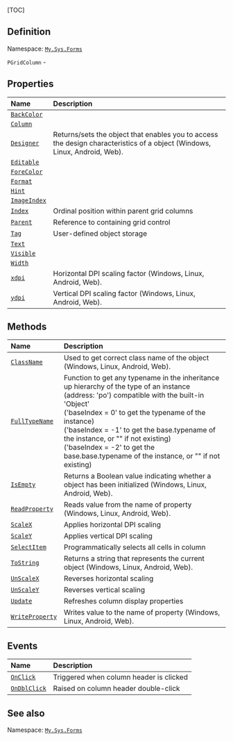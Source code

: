 [TOC]
## Definition
Namespace: [`My.Sys.Forms`](My.Sys.Forms.md)

`PGridColumn` - 

## Properties
|Name|Description|
| :------------ | :------------ |
|[`BackColor`]("GridColumn.BackColor.md")||
|[`Column`]("GridColumn.Column.md")||
|[`Designer`]("My.Sys.Object.Designer.md")|Returns/sets the object that enables you to access the design characteristics of a object (Windows, Linux, Android, Web).|
|[`Editable`]("GridColumn.Editable.md")||
|[`ForeColor`]("GridColumn.ForeColor.md")||
|[`Format`]("GridColumn.Format.md")||
|[`Hint`]("GridColumn.Hint.md")||
|[`ImageIndex`]("GridColumn.ImageIndex.md")||
|[`Index`]("GridColumn.Index.md")|Ordinal position within parent grid columns|
|[`Parent`]("GridColumn.Parent.md")|Reference to containing grid control|
|[`Tag`]("GridColumn.Tag.md")|User-defined object storage|
|[`Text`]("GridColumn.Text.md")||
|[`Visible`]("GridColumn.Visible.md")||
|[`Width`]("GridColumn.Width.md")||
|[`xdpi`]("My.Sys.Object.xdpi.md")|Horizontal DPI scaling factor (Windows, Linux, Android, Web).|
|[`ydpi`]("My.Sys.Object.ydpi.md")|Vertical DPI scaling factor (Windows, Linux, Android, Web).|

## Methods
|Name|Description|
| :------------ | :------------ |
|[`ClassName`]("My.Sys.Object.ClassName.md")|Used to get correct class name of the object (Windows, Linux, Android, Web).|
|[`FullTypeName`]("My.Sys.Object.FullTypeName.md")|Function to get any typename in the inheritance up hierarchy of the type of an instance (address: 'po') compatible with the built-in 'Object' <br>  ('baseIndex =  0' to get the typename of the instance) <br>  ('baseIndex = -1' to get the base.typename of the instance, or "" if not existing) <br>  ('baseIndex = -2' to get the base.base.typename of the instance, or "" if not existing)|
|[`IsEmpty`]("My.Sys.Object.IsEmpty.md")|Returns a Boolean value indicating whether a object has been initialized (Windows, Linux, Android, Web).|
|[`ReadProperty`]("My.Sys.Object.ReadProperty.md")|Reads value from the name of property (Windows, Linux, Android, Web).|
|[`ScaleX`]("My.Sys.Object.ScaleX.md")|Applies horizontal DPI scaling|
|[`ScaleY`]("My.Sys.Object.ScaleY.md")|Applies vertical DPI scaling|
|[`SelectItem`]("GridColumn.SelectItem.md")|Programmatically selects all cells in column|
|[`ToString`]("My.Sys.Object.ToString.md")|Returns a string that represents the current object (Windows, Linux, Android, Web).|
|[`UnScaleX`]("My.Sys.Object.UnScaleX.md")|Reverses horizontal scaling|
|[`UnScaleY`]("My.Sys.Object.UnScaleY.md")|Reverses vertical scaling|
|[`Update`]("GridColumn.Update.md")|Refreshes column display properties|
|[`WriteProperty`]("My.Sys.Object.WriteProperty.md")|Writes value to the name of property (Windows, Linux, Android, Web).|
## Events
|Name|Description|
| :------------ | :------------ |
|[`OnClick`]("GridColumn.OnClick.md") |Triggered when column header is clicked|
|[`OnDblClick`]("GridColumn.OnDblClick.md") |Raised on column header double-click|
## See also
Namespace: [`My.Sys.Forms`](My.Sys.Forms.md)
